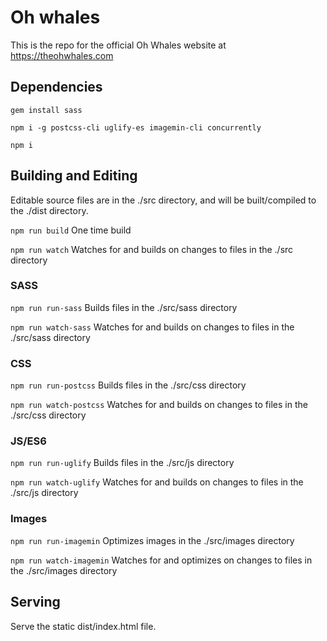 # Oh whales

This is the repo for the official Oh Whales website at https://theohwhales.com

## Dependencies

`gem install sass`

`npm i -g postcss-cli uglify-es imagemin-cli concurrently`

`npm i`

## Building and Editing

Editable source files are in the ./src directory, and will be built/compiled to the ./dist directory.

`npm run build`           One time build

`npm run watch`           Watches for and builds on changes to files in the ./src directory

### SASS

`npm run run-sass`        Builds files in the ./src/sass directory

`npm run watch-sass`      Watches for and builds on changes to files in the ./src/sass directory

### CSS

`npm run run-postcss`     Builds files in the ./src/css directory

`npm run watch-postcss`   Watches for and builds on changes to files in the ./src/css directory

### JS/ES6

`npm run run-uglify`      Builds files in the ./src/js directory

`npm run watch-uglify`    Watches for and builds on changes to files in the ./src/js directory

### Images

`npm run run-imagemin`     Optimizes images in the ./src/images directory

`npm run watch-imagemin`   Watches for and optimizes on changes to files in the ./src/images directory

## Serving

Serve the static dist/index.html file.
